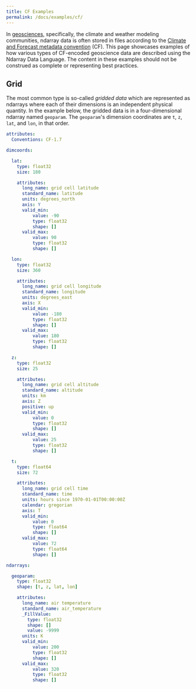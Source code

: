 ```yaml
---
title: CF Examples
permalink: /docs/examples/cf/
---
```


In [geosciences](https://en.wikipedia.org/wiki/Earth_science), specifically, the climate and weather modeling communities, ndarray data is often stored in files according to the [Climate and Forecast metadata convention](http://cfconventions.org) (CF). This page showcases examples of how various types of CF-encoded geoscience data are described using the Ndarray Data Language. The content in these examples should not be construed as complete or representing best practices.

## Grid

The most common type is so-called _gridded data_ which are represented as ndarrays where each of their dimensions is an independent physical quantity. In the example below, the gridded data is in a four-dimensional ndarray named `geoparam`. The `geoparam`'s dimension coordinates are `t`, `z`, `lat`, and `lon`, in that order.

```yaml
attributes:
  Conventions: CF-1.7

dimcoords:

  lat:
    type: float32
    size: 180

    attributes:
      long_name: grid cell latitude
      standard_name: latitude
      units: degrees_north
      axis: Y
      valid_min:
          value: -90
          type: float32
          shape: []
      valid_max:
          value: 90
          type: float32
          shape: []

  lon:
    type: float32
    size: 360

    attributes:
      long_name: grid cell longitude
      standard_name: longitude
      units: degrees_east
      axis: X
      valid_min:
          value: -180
          type: float32
          shape: []
      valid_max:
          value: 180
          type: float32
          shape: []

  z:
    type: float32
    size: 25

    attributes:
      long_name: grid cell altitude
      standard_name: altitude
      units: km
      axis: Z
      positive: up
      valid_min:
          value: 0
          type: float32
          shape: []
      valid_max:
          value: 25
          type: float32
          shape: []

  t:
    type: float64
    size: 72

    attributes:
      long_name: grid cell time
      standard_name: time
      units: hours since 1970-01-01T00:00:00Z
      calendar: gregorian
      axis: T
      valid_min:
          value: 0
          type: float64
          shape: []
      valid_max:
          value: 72
          type: float64
          shape: []

ndarrays:

  geoparam:
    type: float32
    shape: [t, z, lat, lon]

    attributes:
      long_name: air temperature
      standard_name: air_temperature
      _FillValue:
        type: float32
        shape: []
        value: -9999
      units: K
      valid_min:
          value: 200
          type: float32
          shape: []
      valid_max:
          value: 320
          type: float32
          shape: []
```
